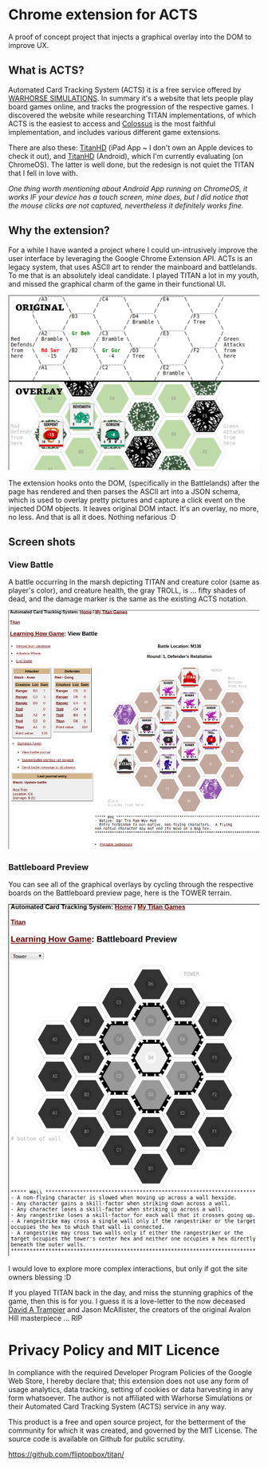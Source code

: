 # Chrome extension for ACTS

A proof of concept project that injects a graphical overlay into the DOM to improve UX.

## What is ACTS?

Automated Card Tracking System (ACTS) it is a free service offered by [WARHORSE SIMULATIONS](http://www.warhorsesim.com/). In summary it's a website that lets people play board games online, and tracks the progression of the respective games. I discovered the website while researching TITAN implementations, of which ACTS is the easiest to access and [Colossus](http://colossus.sourceforge.net/) is the most faithful implementation, and includes various different game extensions.

There are also these: [TitanHD](https://apps.apple.com/gb/app/titan-hd/id488026817) (iPad App ~ I don't own an Apple devices to check it out), and [TitanHD](https://play.google.com/store/apps/details?id=ca.valleygames.titan&hl=en) (Android), which I'm currently evaluating (on ChromeOS). The latter is well done, but the redesign is not quiet the TITAN that I fell in love with.

*One thing worth mentioning about Android App running on ChromeOS, it works IF your device has a touch screen, mine does, but I did notice that the mouse clicks are not captured, nevertheless it definitely works fine.*

## Why the extension?

For a while I have wanted a project where I could un-intrusively improve the user interface by leveraging the Google Chrome Extension API. ACTs is an legacy system, that uses ASCII art to render the mainboard and battlelands. To me that is an absolutely ideal candidate. I played TITAN a lot in my youth, and missed the graphical charm of the game in their functional UI.

![before and after](./images/before-after.png)

The extension hooks onto the DOM, (specifically in the Battlelands) after the page has rendered and then parses the ASCII art into a JSON schema, which is used to overlay pretty pictures and capture a click event on the injected DOM objects. It leaves original DOM intact. It's an overlay, no more, no less. And that is all it does. Nothing nefarious :D

## Screen shots

### View Battle

A battle occurring in the marsh depicting TITAN and creature color (same as player's color), and creature health, the gray TROLL, is ... fifty shades of dead, and the damage marker is the same as the existing ACTS notation. 

<img src="./images/view-battle.png" style="zoom:80%;" />

### Battleboard Preview

You can see all of the graphical overlays by cycling through the respective boards on the Battleboard preview page, here is the TOWER terrain.

<img src="./images/preview-battle-board.png" alt="preview-battle-board" style="zoom:80%;" />

I would love to explore more complex interactions, but only if got the site owners blessing :D

If you played TITAN back in the day, and miss the stunning graphics of the game, then this is for you. I guess it is a love-letter to the now deceased [David A Trampier](https://en.wikipedia.org/wiki/David_A._Trampier) and Jason McAllister, the creators of the original Avalon Hill masterpiece ... RIP

# Privacy Policy and MIT Licence

In compliance with the required Developer Program Policies of the Google Web Store, I hereby declare that; this extension does not use any form of usage analytics, data tracking, setting of cookies or data harvesting in any form whatsoever. The author is not affiliated with Warhorse Simulations or their Automated Card Tracking System (ACTS) service in any way.

This product is a free and open source project, for the betterment of the community for which it was created, and governed by the MIT License. The source code is available on Github for public scrutiny.

https://github.com/fliptopbox/titan/
